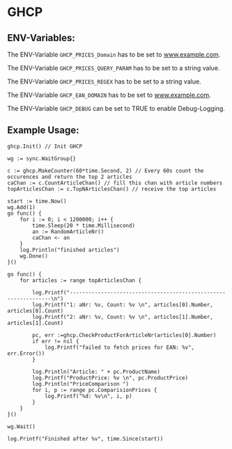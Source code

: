 # GHCP

## ENV-Variables:

The ENV-Variable `GHCP_PRICES_Domain` has to be set to www.example.com.

The ENV-Variable `GHCP_PRICES_QUERY_PARAM` has to be set to a string value.

The ENV-Variable `GHCP_PRICES_REGEX` has to be set to a string value.

The ENV-Variable `GHCP_EAN_DOMAIN` has to be set to www.example.com.

The ENV-Variable `GHCP_DEBUG` can be set to TRUE to enable Debug-Logging.

## Example Usage:
```
ghcp.Init() // Init GHCP

wg := sync.WaitGroup{}

c := ghcp.MakeCounter(60*time.Second, 2) // Every 60s count the occurences and return the top 2 articles
caChan := c.CountArticleChan() // fill this chan with article numbers
topArticlesChan := c.TopNArticlesChan() // receive the top articles

start := time.Now()
wg.Add(1)
go func() {
    for i := 0; i < 1200000; i++ {
        time.Sleep(20 * time.Millisecond)
        an := RandomArticleNr()
        caChan <- an
    }
    log.Println("finished articles")
    wg.Done()
}()

go func() {
    for articles := range topArticlesChan {

        log.Printf("----------------------------------------------------------------\n")
        log.Printf("1: aNr: %v, Count: %v \n", articles[0].Number, articles[0].Count)
        log.Printf("2: aNr: %v, Count: %v \n", articles[1].Number, articles[1].Count)

        pc, err :=ghcp.CheckProductForArticleNr(articles[0].Number)
        if err != nil {
            log.Printf("failed to fetch prices for EAN: %v", err.Error())
        }

        log.Println("Article: " + pc.ProductName)
        log.Printf("ProductPrice: %v \n", pc.ProductPrice)
        log.Println("PriceComparison ")
        for i, p := range pc.ComparisionPrices {
            log.Printf("%d: %v\n", i, p)
        }
    }
}()

wg.Wait()

log.Printf("Finished after %v", time.Since(start))
```